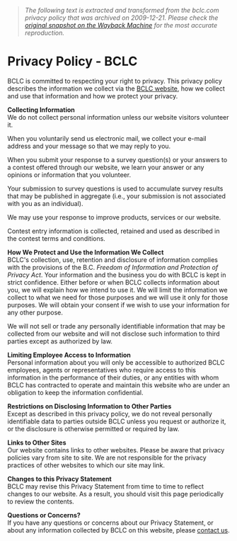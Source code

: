 > *The following text is extracted and transformed from the bclc.com privacy policy that was archived on 2009-12-21. Please check the [original snapshot on the Wayback Machine](https://web.archive.org/web/20091221001304id_/http%3A//www.bclc.com/cm/Footer/PrivacyPolicy.htm) for the most accurate reproduction.*

# Privacy Policy - BCLC

BCLC is committed to respecting your right to privacy. This privacy policy describes the information we collect via the [BCLC website](https://web.archive.org/), how we collect and use that information and how we protect your privacy.

**Collecting Information**  
We do not collect personal information unless our website visitors volunteer it.

When you voluntarily send us electronic mail, we collect your e-mail address and your message so that we may reply to you.

When you submit your response to a survey question(s) or your answers to a contest offered through our website, we learn your answer or any opinions or information that you volunteer.

Your submission to survey questions is used to accumulate survey results that may be published in aggregate (i.e., your submission is not associated with you as an individual).

We may use your response to improve products, services or our website.

Contest entry information is collected, retained and used as described in the contest terms and conditions.

**How We Protect and Use the Information We Collect**  
BCLC's collection, use, retention and disclosure of information complies with the provisions of the B.C. _Freedom of Information and Protection of Privacy Act_. Your information and the business you do with BCLC is kept in strict confidence. Either before or when BCLC collects information about you, we will explain how we intend to use it. We will limit the information we collect to what we need for those purposes and we will use it only for those purposes. We will obtain your consent if we wish to use your information for any other purpose.

We will not sell or trade any personally identifiable information that may be collected from our website and will not disclose such information to third parties except as authorized by law.

**Limiting Employee Access to Information**  
Personal information about you will only be accessible to authorized BCLC employees, agents or representatives who require access to this information in the performance of their duties, or any entities with whom BCLC has contracted to operate and maintain this website who are under an obligation to keep the information confidential.

**Restrictions on Disclosing Information to Other Parties**  
Except as described in this privacy policy, we do not reveal personally identifiable data to parties outside BCLC unless you request or authorize it, or the disclosure is otherwise permitted or required by law.

**Links to Other Sites**  
Our website contains links to other websites. Please be aware that privacy policies vary from site to site. We are not responsible for the privacy practices of other websites to which our site may link.

**Changes to this Privacy Statement**  
BCLC may revise this Privacy Statement from time to time to reflect changes to our website. As a result, you should visit this page periodically to review the contents.

**Questions or Concerns?**  
If you have any questions or concerns about our Privacy Statement, or about any information collected by BCLC on this website, please [contact us](https://web.archive.org/cm/aboutbclc/corporateinfo/contactus.htm).
